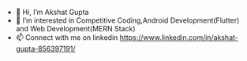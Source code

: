 - 👋 Hi, I’m Akshat Gupta
- 👀 I’m interested in Competitive Coding,Android Development(Flutter) and Web Development(MERN Stack)
- 📫 Connect with me on linkedin https://www.linkedin.com/in/akshat-gupta-856397191/

<!---
akshat45/akshat45 is a ✨ special ✨ repository because its `README.md` (this file) appears on your GitHub profile.
You can click the Preview link to take a look at your changes.
--->
